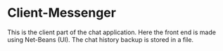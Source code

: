 # Client-Messenger
This is the client part of the chat application. Here the front end is made using Net-Beans (UI). The chat history backup is stored in a  file.
